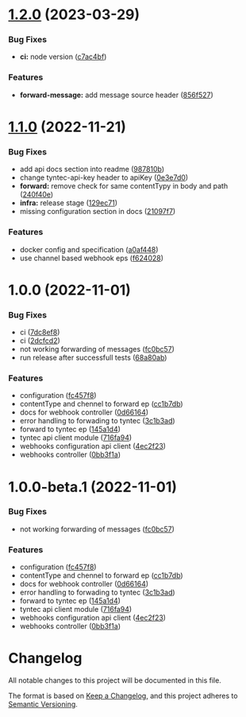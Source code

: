 # [1.2.0](https://github.com/vlnevyhosteny/conversation-inbox-pa-middleware/compare/v1.1.0...v1.2.0) (2023-03-29)


### Bug Fixes

* **ci:** node version ([c7ac4bf](https://github.com/vlnevyhosteny/conversation-inbox-pa-middleware/commit/c7ac4bf5a01ac2714f458504437706fcc44184c4))


### Features

* **forward-message:** add message source header ([856f527](https://github.com/vlnevyhosteny/conversation-inbox-pa-middleware/commit/856f5277a6f3b8297612f93cca2249c471af17f8))

# [1.1.0](https://github.com/vlnevyhosteny/conversation-inbox-pa-middleware/compare/v1.0.0...v1.1.0) (2022-11-21)


### Bug Fixes

* add api docs section into readme ([987810b](https://github.com/vlnevyhosteny/conversation-inbox-pa-middleware/commit/987810baae4502c7d9ceb079a138ecc856c4b43e))
* change tyntec-api-key header to apiKey ([0e3e7d0](https://github.com/vlnevyhosteny/conversation-inbox-pa-middleware/commit/0e3e7d067cec6fe647d7b888343ae248fa5f347f))
* **forward:** remove check for same contentTypy in body and path ([240f40e](https://github.com/vlnevyhosteny/conversation-inbox-pa-middleware/commit/240f40ea0850b510c728e306d1d1b158d89a5a3f))
* **infra:** release stage ([129ec71](https://github.com/vlnevyhosteny/conversation-inbox-pa-middleware/commit/129ec7164b218e2e209780dc525bb5cf93bfa24f))
* missing configuration section in docs ([21097f7](https://github.com/vlnevyhosteny/conversation-inbox-pa-middleware/commit/21097f7d6c230fa5531da015ba94c185e99cfcd6))


### Features

* docker config and specification ([a0af448](https://github.com/vlnevyhosteny/conversation-inbox-pa-middleware/commit/a0af448ffbeb5af2500e46dc854a80a487d4dff5))
* use channel based webhook eps ([f624028](https://github.com/vlnevyhosteny/conversation-inbox-pa-middleware/commit/f624028f9b24078ebf7a69cb79da0bf34dc06af5))

# 1.0.0 (2022-11-01)


### Bug Fixes

* ci ([7dc8ef8](https://github.com/vlnevyhosteny/conversation-inbox-pa-middleware/commit/7dc8ef840f1dbeb74b9578bca0880d3f594fb5ba))
* ci ([2dcfcd2](https://github.com/vlnevyhosteny/conversation-inbox-pa-middleware/commit/2dcfcd25ab792c8043af366d7960e44f061f44bf))
* not working forwarding of messages ([fc0bc57](https://github.com/vlnevyhosteny/conversation-inbox-pa-middleware/commit/fc0bc579114f2b1b30e01384d31ad63e80f06bb4))
* run release after successfull tests ([68a80ab](https://github.com/vlnevyhosteny/conversation-inbox-pa-middleware/commit/68a80abefaa1fedc52c66f67641ad7385e463ae4))


### Features

* configuration ([fc457f8](https://github.com/vlnevyhosteny/conversation-inbox-pa-middleware/commit/fc457f8fc90e0890e540616077489ae3847c2f41))
* contentType and chennel to forward ep ([cc1b7db](https://github.com/vlnevyhosteny/conversation-inbox-pa-middleware/commit/cc1b7dbedba094de20218c37cf02699fef0f125d))
* docs for webhook controller ([0d66164](https://github.com/vlnevyhosteny/conversation-inbox-pa-middleware/commit/0d6616469a8149f3a7cf61a72d44c0dc83b52fa0))
* error handling to forwading to tyntec ([3c1b3ad](https://github.com/vlnevyhosteny/conversation-inbox-pa-middleware/commit/3c1b3ad8b7e89d5d58412ad704a42febdd30b3b7))
* forward to tyntec ep ([145a1d4](https://github.com/vlnevyhosteny/conversation-inbox-pa-middleware/commit/145a1d44d9fcdc6939aab2dd5ffca5f8dc83b22b))
* tyntec api client module ([716fa94](https://github.com/vlnevyhosteny/conversation-inbox-pa-middleware/commit/716fa94c925bfbf85d7fa527c083a7035e5bbf25))
* webhooks configuration api client ([4ec2f23](https://github.com/vlnevyhosteny/conversation-inbox-pa-middleware/commit/4ec2f232654c283ad07cc120b9164e011b33aa00))
* webhooks controller ([0bb3f1a](https://github.com/vlnevyhosteny/conversation-inbox-pa-middleware/commit/0bb3f1a96eca01cf05a6970d926eb80038d8573b))

# 1.0.0-beta.1 (2022-11-01)


### Bug Fixes

* not working forwarding of messages ([fc0bc57](https://github.com/vlnevyhosteny/conversation-inbox-pa-middleware/commit/fc0bc579114f2b1b30e01384d31ad63e80f06bb4))


### Features

* configuration ([fc457f8](https://github.com/vlnevyhosteny/conversation-inbox-pa-middleware/commit/fc457f8fc90e0890e540616077489ae3847c2f41))
* contentType and chennel to forward ep ([cc1b7db](https://github.com/vlnevyhosteny/conversation-inbox-pa-middleware/commit/cc1b7dbedba094de20218c37cf02699fef0f125d))
* docs for webhook controller ([0d66164](https://github.com/vlnevyhosteny/conversation-inbox-pa-middleware/commit/0d6616469a8149f3a7cf61a72d44c0dc83b52fa0))
* error handling to forwading to tyntec ([3c1b3ad](https://github.com/vlnevyhosteny/conversation-inbox-pa-middleware/commit/3c1b3ad8b7e89d5d58412ad704a42febdd30b3b7))
* forward to tyntec ep ([145a1d4](https://github.com/vlnevyhosteny/conversation-inbox-pa-middleware/commit/145a1d44d9fcdc6939aab2dd5ffca5f8dc83b22b))
* tyntec api client module ([716fa94](https://github.com/vlnevyhosteny/conversation-inbox-pa-middleware/commit/716fa94c925bfbf85d7fa527c083a7035e5bbf25))
* webhooks configuration api client ([4ec2f23](https://github.com/vlnevyhosteny/conversation-inbox-pa-middleware/commit/4ec2f232654c283ad07cc120b9164e011b33aa00))
* webhooks controller ([0bb3f1a](https://github.com/vlnevyhosteny/conversation-inbox-pa-middleware/commit/0bb3f1a96eca01cf05a6970d926eb80038d8573b))

# Changelog

All notable changes to this project will be documented in this file.

The format is based on [Keep a Changelog](https://keepachangelog.com/en/1.0.0/),
and this project adheres to [Semantic Versioning](https://semver.org/spec/v2.0.0.html).
